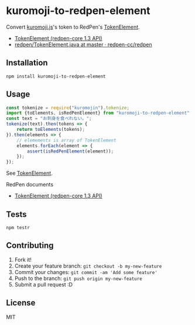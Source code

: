 # kuromoji-to-redpen-element

Convert [kuromoji.js](https://github.com/takuyaa/kuromoji.js "kuromoji.js")'s token to RedPen's [TokenElement](http://redpen.cc/javadoc/latest/cc/redpen/tokenizer/TokenElement.html "Class TokenElement").

- [TokenElement (redpen-core 1.3 API)](http://redpen.cc/javadoc/latest/cc/redpen/tokenizer/TokenElement.html)
- [redpen/TokenElement.java at master · redpen-cc/redpen](https://github.com/redpen-cc/redpen/blob/master/redpen-core/src/main/java/cc/redpen/tokenizer/TokenElement.java)

## Installation

    npm install kuromoji-to-redpen-element

## Usage

```js
const tokenize = require("kuromojin").tokenize;
import {toElements, isRedPenElement} from "kuromoji-to-redpen-element"
const text = "お刺身を食べれない。";
tokenize(text).then(tokens => {
    return toElements(tokens);
}).then(elements => {
    // elemements is array of TokenElement
    elements.forEach(element => {
        assert(isRedPenElement(element));
    });
});
```

See [TokenElement](./src/TokenElement.js).

RedPen documents

- [TokenElement (redpen-core 1.3 API)](http://redpen.cc/javadoc/latest/cc/redpen/tokenizer/TokenElement.html)


## Tests

    npm testr

## Contributing

1. Fork it!
2. Create your feature branch: `git checkout -b my-new-feature`
3. Commit your changes: `git commit -am 'Add some feature'`
4. Push to the branch: `git push origin my-new-feature`
5. Submit a pull request :D

## License

MIT